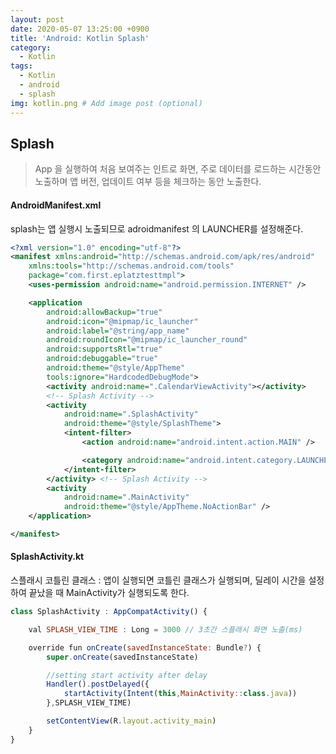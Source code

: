 ```yaml
---
layout: post
date: 2020-05-07 13:25:00 +0900
title: 'Android: Kotlin Splash'
category:
  - Kotlin
tags:
  - Kotlin
  - android
  - splash
img: kotlin.png # Add image post (optional)  
---
```


## Splash
> App 을 실행하여 처음 보여주는 인트로 화면, 주로 데이터를 로드하는 시간동안 노출하며 앱 버전, 업데이트 여부 등을 체크하는 동안 노출한다.


#### AndroidManifest.xml
splash는 앱 실행시 노출되므로 adroidmanifest 의 LAUNCHER를 설정해준다.

```xml
<?xml version="1.0" encoding="utf-8"?>
<manifest xmlns:android="http://schemas.android.com/apk/res/android"
    xmlns:tools="http://schemas.android.com/tools"
    package="com.first.eplatztesttmpl">
    <uses-permission android:name="android.permission.INTERNET" />

    <application
        android:allowBackup="true"
        android:icon="@mipmap/ic_launcher"
        android:label="@string/app_name"
        android:roundIcon="@mipmap/ic_launcher_round"
        android:supportsRtl="true"
        android:debuggable="true"
        android:theme="@style/AppTheme"
        tools:ignore="HardcodedDebugMode">
        <activity android:name=".CalendarViewActivity"></activity>
        <!-- Splash Activity -->
        <activity
            android:name=".SplashActivity"
            android:theme="@style/SplashTheme">
            <intent-filter>
                <action android:name="android.intent.action.MAIN" />

                <category android:name="android.intent.category.LAUNCHER" />
            </intent-filter>
        </activity> <!-- Splash Activity -->
        <activity
            android:name=".MainActivity"
            android:theme="@style/AppTheme.NoActionBar" />
    </application>

</manifest>
```

#### SplashActivity.kt
스플래시 코틀린 클래스 : 앱이 실행되면 코틀린 클래스가 실행되며, 딜레이 시간을 설정하여 끝났을 때 MainActivity가 실행되도록 한다.

```javascript
class SplashActivity : AppCompatActivity() {

    val SPLASH_VIEW_TIME : Long = 3000 // 3초간 스플래시 화면 노출(ms)

    override fun onCreate(savedInstanceState: Bundle?) {
        super.onCreate(savedInstanceState)

        //setting start activity after delay
        Handler().postDelayed({
            startActivity(Intent(this,MainActivity::class.java))
        },SPLASH_VIEW_TIME)

        setContentView(R.layout.activity_main)
    }
}
```
